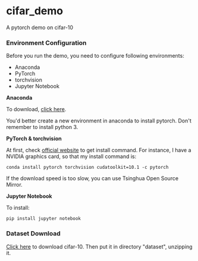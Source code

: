 # cifar_demo
A pytorch demo on cifar-10



### Environment Configuration

Before you run the demo, you need to configure following environments:

* Anaconda
* PyTorch
* torchvision
* Jupyter Notebook

**Anaconda**

To download, [click here](https://www.anaconda.com/products/individual).

You'd better create a new environment in anaconda to install pytorch. Don't remember to install python 3.

**PyTorch & torchvision**

At first, check [official website](pytorch.org) to get install command. For instance, I have a NVIDIA graphics card, so that my install command is:

```
conda install pytorch torchvision cudatoolkit=10.1 -c pytorch
```

If the download speed is too slow, you can use Tsinghua Open Source Mirror.

**Jupyter Notebook**

To install:

```
pip install jupyter notebook
```



### Dataset Download

[Click here](http://www.cs.toronto.edu/~kriz/cifar.html) to download cifar-10. Then put it in directory "dataset", unzipping it.